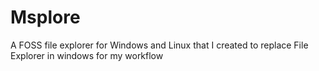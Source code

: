 # Msplore
A FOSS file explorer for Windows and Linux that I created to replace File Explorer in windows for my workflow
